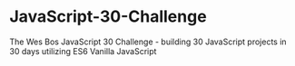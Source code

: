 # JavaScript-30-Challenge
The Wes Bos JavaScript 30 Challenge - building 30 JavaScript projects in 30 days utilizing ES6 Vanilla JavaScript
